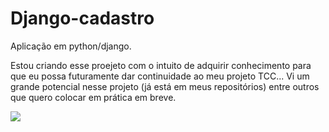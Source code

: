 # Django-cadastro
Aplicação em python/django.

Estou criando esse proejeto com o intuito de adquirir conhecimento para que eu possa futuramente dar continuidade ao meu projeto TCC... 
Vi um grande potencial nesse projeto (já está em meus repositórios) entre outros que quero colocar em prática em breve.

<div>
 <img src="https://user-images.githubusercontent.com/101984333/195227420-d4275abe-f0ec-42aa-86aa-ffcc47b4d1d1.gif">
</div>
